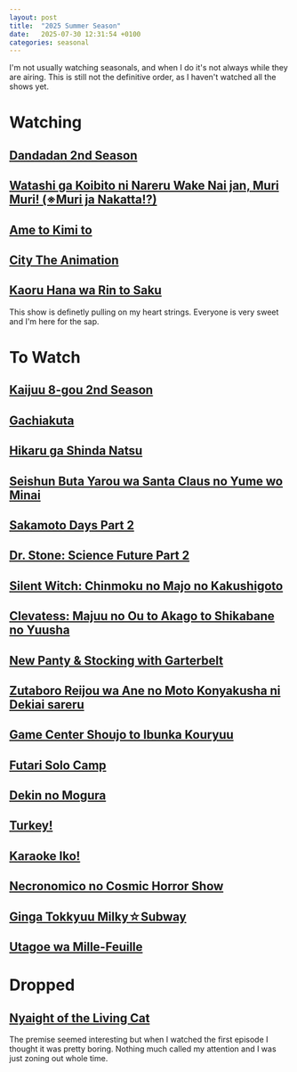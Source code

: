```yaml
---
layout: post
title:  "2025 Summer Season"
date:   2025-07-30 12:31:54 +0100
categories: seasonal
---
```

I'm not usually watching seasonals, and when I do it's not always while they are airing.
This is still not the definitive order, as I haven't watched all the shows yet.

# Watching
## [Dandadan 2nd Season](https://myanimelist.net/anime/60543/Dandadan_2nd_Season)

## [Watashi ga Koibito ni Nareru Wake Nai jan, Muri Muri! (※Muri ja Nakatta!?)](https://myanimelist.net/anime/60326/Watashi_ga_Koibito_ni_Nareru_Wake_Nai_jan_Muri_Muri_%E2%80%BBMuri_ja_Nakatta)

## [Ame to Kimi to](https://myanimelist.net/anime/59619/Ame_to_Kimi_to)

## [City The Animation](https://myanimelist.net/anime/59898/City_The_Animation)

## [Kaoru Hana wa Rin to Saku](https://myanimelist.net/anime/59845/Kaoru_Hana_wa_Rin_to_Saku)
This show is definetly pulling on my heart strings. Everyone is very sweet and I'm here for the sap.

# To Watch
## [Kaijuu 8-gou 2nd Season](https://myanimelist.net/anime/59177/Kaijuu_8-gou_2nd_Season)

## [Gachiakuta](https://myanimelist.net/anime/59062/Gachiakuta)

## [Hikaru ga Shinda Natsu](https://myanimelist.net/anime/58913/Hikaru_ga_Shinda_Natsu)

## [Seishun Buta Yarou wa Santa Claus no Yume wo Minai](https://myanimelist.net/anime/57433/Seishun_Buta_Yarou_wa_Santa_Claus_no_Yume_wo_Minai)

## [Sakamoto Days Part 2](https://myanimelist.net/anime/60285/Sakamoto_Days_Part_2)

## [Dr. Stone: Science Future Part 2](https://myanimelist.net/anime/61322/Dr_Stone__Science_Future_Part_2)

## [Silent Witch: Chinmoku no Majo no Kakushigoto](https://myanimelist.net/anime/59459/Silent_Witch__Chinmoku_no_Majo_no_Kakushigoto)

## [Clevatess: Majuu no Ou to Akago to Shikabane no Yuusha](https://myanimelist.net/anime/59205/Clevatess__Majuu_no_Ou_to_Akago_to_Shikabane_no_Yuusha)

## [New Panty & Stocking with Garterbelt](https://myanimelist.net/anime/52293/New_Panty___Stocking_with_Garterbelt)

## [Zutaboro Reijou wa Ane no Moto Konyakusha ni Dekiai sareru](https://myanimelist.net/anime/59421/Zutaboro_Reijou_wa_Ane_no_Moto_Konyakusha_ni_Dekiai_sareru)

## [Game Center Shoujo to Ibunka Kouryuu](https://myanimelist.net/anime/59689/Game_Center_Shoujo_to_Ibunka_Kouryuu)

## [Futari Solo Camp](https://myanimelist.net/anime/60665/Futari_Solo_Camp)

## [Dekin no Mogura](https://myanimelist.net/anime/60315/Dekin_no_Mogura)

## [Turkey!](https://myanimelist.net/anime/54028/Turkey)

## [Karaoke Iko!]( https://myanimelist.net/anime/60131/Karaoke_Iko)

## [Necronomico no Cosmic Horror Show](https://myanimelist.net/anime/60505/Necronomico_no_Cosmic_Horror_Show)

## [Ginga Tokkyuu Milky☆Subway](https://myanimelist.net/anime/61274/Ginga_Tokkyuu_Milky%E2%98%86Subway)

## [Utagoe wa Mille-Feuille](https://myanimelist.net/anime/55689/Utagoe_wa_Mille-Feuille)

# Dropped
## [Nyaight of the Living Cat](https://myanimelist.net/anime/58197/Nyaight_of_the_Living_Cat)
The premise seemed interesting but when I watched the first episode I thought it was pretty boring. Nothing much called my attention and I was just zoning out whole time.




